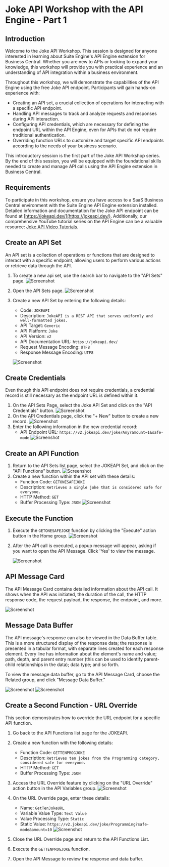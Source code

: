 # Joke API Workshop with the API Engine - Part 1

## Introduction

Welcome to the Joke API Workshop. This session is designed for anyone interested in learning about Suite Engine's API Engine extension for Business Central. Whether you are new to APIs or looking to expand your knowledge, this workshop will provide you with practical experience and an understanding of API integration within a business environment.

Throughout this workshop, we will demonstrate the capabilities of the API Engine using the free Joke API endpoint. Participants will gain hands-on experience with:

- Creating an API set, a crucial collection of operations for interacting with a specific API endpoint.
- Handling API messages to track and analyze requests and responses during API interaction.
- Configuring API credentials, which are necessary for defining the endpoint URL within the API Engine, even for APIs that do not require traditional authentication.
- Overriding function URLs to customize and target specific API endpoints according to the needs of your business scenario.

This introductory session is the first part of the Joke API Workshop series. By the end of this session, you will be equipped with the foundational skills needed to create and manage API calls using the API Engine extension in Business Central.

## Requirements

To participate in this workshop, ensure you have access to a SaaS Business Central environment with the Suite Engine API Engine extension installed. Detailed information and documentation for the Joke API endpoint can be found at [https://jokeapi.dev/](https://jokeapi.dev/). Additionally, our comprehensive YouTube tutorial series on the API Engine can be a valuable resource: [Joke API Video Tutorials](https://www.youtube.com/playlist?list=PLKxx1u9Yh-cQXcJURIWiAQAwePW70o3VQ).

## Create an API Set

An API set is a collection of operations or functions that are designed to interact with a specific endpoint, allowing users to perform various actions or retrieve data through the API.

1. To create a new api set, use the search bar to navigate to the "API Sets" page.
   ![Screenshot](Images/SearchBar-APISets-Page.png)
2. Open the API Sets page.
   ![Screenshot](Images/Empty-APISets-Page.png)
3. Create a new API Set by entering the following details:

   - Code: `JOKEAPI`
   - Description: `JokeAPI is a REST API that serves uniformly and well-formatted jokes.`
   - API Target: `Generic`
   - API Platform: `Joke`
   - API Version: `v2`
   - API Documentation URL: `https://jokeapi.dev/`
   - Request Message Encoding: `UTF8`
   - Response Message Encoding: `UTF8`

   ![Screenshot](Images/APISets-Page-JokeAPI.png)

## Create Credentials

Even though this API endpoint does not require credentials, a credential record is still necessary as the endpoint URL is defined within it.

1. On the API Sets Page, select the Joke API Set and click on the "API Credentials" button.
   ![Screenshot](Images/APISets-Page-JokeAPI-CredentialButton.png)
1. On the API Credentials page, click the "+ New" button to create a new record.
   ![Screenshot](Images/APICredentials-Page-New.png)
1. Enter the following information in the new credential record:
   - API Endpoint URL: `https://v2.jokeapi.dev/joke/Any?amount=1&safe-mode`
     ![Screenshot](Images/APICredentials-Page-JokeAPIEndpoint.png)

## Create an API Function

1. Return to the API Sets list page, select the JOKEAPI Set, and click on the "API Functions" button.
   ![Screenshot](Images/APISets-Page-JokeAPI-FunctionButton.png)
1. Create a new function within the API set with these details:
   - Function Code: `GETONESAFEJOKE`
   - Description: `Retrieves a single joke that is considered safe for everyone.`
   - HTTP Method: `GET`
   - Buffer Processing Type: `JSON`
     ![Screenshot](Images/APIFunction-Page-GETONESAFEJOKE.png)

## Execute the Function

1. Execute the `GETONESAFEJOKE` function by clicking the "Execute" action button in the Home group.
   ![Screenshot](Images/APIFunction-Page-GETONESAFEJOKE-Execute.png)

1. After the API call is executed, a popup message will appear, asking if you want to open the API Message. Click 'Yes' to view the message.

   ![Screenshot](Images/PopUpMessage-DoYouWantToOpenTheAPIMessage.png)

## API Message Card

The API Message Card contains detailed information about the API call. It shows when the API was initiated, the duration of the call, the HTTP response code, the request payload, the response, the endpoint, and more.

![Screenshot](Images/APIMessage-Page-GETONESAFEJOKE.png)

## Message Data Buffer

The API message's response can also be viewed in the Data Buffer table. This is a more structured display of the response data; the response is presented in a tabular format, with separate lines created for each response element. Every line has information about the element's name and value; path, depth, and parent entry number (this can be used to identify parent-child relationships in the data); data type; and so forth.

To view the message data buffer, go to the API Message Card, choose the Related group, and click "Message Data Buffer."

![Screenshot](Images/APIMessage-Page-Related-MessageDataBuffer.png)
![Screenshot](Images/MessageDataBuffer-GETONEJOKEAPI.png)

## Create a Second Function - URL Override

This section demonstrates how to override the URL endpoint for a specific API function.

1. Go back to the API Functions list page for the JOKEAPI.

1. Create a new function with the following details:
   - Function Code: `GETTENPROGJOKE`
   - Description: `Retrieves ten jokes from the Programming category, considered safe for everyone.`
   - HTTP Method: `GET`
   - Buffer Processing Type: `JSON`
1. Access the URL Override feature by clicking on the "URL Override" action button in the API Variables group.
   ![Screenshot](Images/APIFunction-Page-GETTENPROGJOKE-URLOverride.png)
1. On the URL Override page, enter these details:
   - Name: `GetTenJokeURL`
   - Variable Value Type: `Text Value`
   - Value Processing Type: `Static`
   - Static Value: `https://v2.jokeapi.dev/joke/Programming?safe-mode&amount=10`
     ![Screenshot](Images/URLOverride-GETTENPROGJOKE.png)
1. Close the URL Override page and return to the API Functions List.

1. Execute the `GETTENPROGJOKE` function.

1. Open the API Message to review the response and data buffer.
